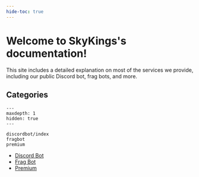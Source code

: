 ```yaml
---
hide-toc: true
---
```


# Welcome to SkyKings's documentation!

This site includes a detailed explanation on most of the services we provide, 
including our public Discord bot, frag bots, and more.

## Categories
```{toctree}
---
maxdepth: 1
hidden: true
---

discordbot/index
fragbot
premium
```
- [Discord Bot](discordbot/index)
- [Frag Bot](fragbot)
- [Premium](premium)
